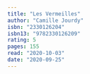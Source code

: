 ```yaml
---
title: "Les Vermeilles"
author: "Camille Jourdy"
isbn: "2330126204"
isbn13: "9782330126209"
rating: 5
pages: 155
read: "2020-10-03"
date: "2020-09-25"
---
```


